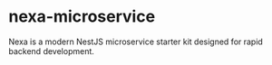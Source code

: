 # nexa-microservice
 Nexa is a modern NestJS microservice starter kit designed for rapid backend development.
